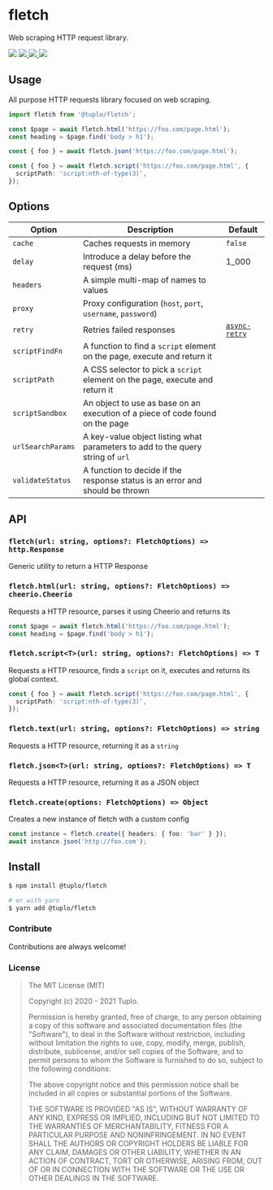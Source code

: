 # fletch

Web scraping HTTP request library.

<p>
  <img src="https://img.shields.io/npm/v/@tuplo/fletch">
  <a href="https://codeclimate.com/github/tuplo/fletch/maintainability">
    <img src="https://api.codeclimate.com/v1/badges/4a26597a1e38d18ba6d5/maintainability" />
  </a>
  <a href="https://codeclimate.com/github/tuplo/fletch/test_coverage">
    <img src="https://api.codeclimate.com/v1/badges/4a26597a1e38d18ba6d5/test_coverage" />
  </a>
  <img src="https://github.com/tuplo/fletch/workflows/Build/badge.svg">
</p>

## Usage

All purpose HTTP requests library focused on web scraping.

```typescript
import fletch from '@tuplo/fletch';

const $page = await fletch.html('https://foo.com/page.html');
const heading = $page.find('body > h1');

const { foo } = await fletch.json('https://foo.com/page.html');

const { foo } = await fletch.script('https://foo.com/page.html', {
  scriptPath: 'script:nth-of-type(3)',
});
```

## Options

| Option            | Description                                                                    | Default                                                    |
| ----------------- | ------------------------------------------------------------------------------ | ---------------------------------------------------------- |
| `cache`           | Caches requests in memory                                                      | `false`                                                    |
| `delay`           | Introduce a delay before the request (ms)                                      | 1_000                                                      |
| `headers`         | A simple multi-map of names to values                                          |
| `proxy`           | Proxy configuration (`host`, `port`, `username`, `password`)                   |
| `retry`           | Retries failed responses                                                       | [`async-retry`](https://github.com/vercel/async-retry#api) |
| `scriptFindFn`    | A function to find a `script` element on the page, execute and return it       |
| `scriptPath`      | A CSS selector to pick a `script` element on the page, execute and return it   |
| `scriptSandbox`   | An object to use as base on an execution of a piece of code found on the page  |
| `urlSearchParams` | A key-value object listing what parameters to add to the query string of `url` |
| `validateStatus`  | A function to decide if the response status is an error and should be thrown   |

## API

### `fletch(url: string, options?: FletchOptions) => http.Response`

Generic utility to return a HTTP Response

### `fletch.html(url: string, options?: FletchOptions) => cheerio.Cheerio`

Requests a HTTP resource, parses it using Cheerio and returns its

```typescript
const $page = await fletch.html('https://foo.com/page.html');
const heading = $page.find('body > h1');
```

### `fletch.script<T>(url: string, options?: FletchOptions) => T`

Requests a HTTP resource, finds a `script` on it, executes and returns its global context.

```typescript
const { foo } = await fletch.script('https://foo.com/page.html', {
  scriptPath: 'script:nth-of-type(3)',
});
```

### `fletch.text(url: string, options?: FletchOptions) => string`

Requests a HTTP resource, returning it as a `string`

### `fletch.json<T>(url: string, options?: FletchOptions) => T`

Requests a HTTP resource, returning it as a JSON object

### `fletch.create(options: FletchOptions) => Object`

Creates a new instance of fletch with a custom config

```typescript
const instance = fletch.create({ headers: { foo: 'bar' } });
await instance.json('http://foo.com');
```

## Install

```bash
$ npm install @tuplo/fletch

# or with yarn
$ yarn add @tuplo/fletch
```

### Contribute

Contributions are always welcome!

### License

> The MIT License (MIT)
>
> Copyright (c) 2020 - 2021 Tuplo.
>
> Permission is hereby granted, free of charge, to any person obtaining a copy
> of this software and associated documentation files (the "Software"), to deal
> in the Software without restriction, including without limitation the rights
> to use, copy, modify, merge, publish, distribute, sublicense, and/or sell
> copies of the Software, and to permit persons to whom the Software is
> furnished to do so, subject to the following conditions:
>
> The above copyright notice and this permission notice shall be included in
> all copies or substantial portions of the Software.
>
> THE SOFTWARE IS PROVIDED "AS IS", WITHOUT WARRANTY OF ANY KIND, EXPRESS OR
> IMPLIED, INCLUDING BUT NOT LIMITED TO THE WARRANTIES OF MERCHANTABILITY,
> FITNESS FOR A PARTICULAR PURPOSE AND NONINFRINGEMENT. IN NO EVENT SHALL THE
> AUTHORS OR COPYRIGHT HOLDERS BE LIABLE FOR ANY CLAIM, DAMAGES OR OTHER
> LIABILITY, WHETHER IN AN ACTION OF CONTRACT, TORT OR OTHERWISE, ARISING FROM,
> OUT OF OR IN CONNECTION WITH THE SOFTWARE OR THE USE OR OTHER DEALINGS IN
> THE SOFTWARE.
